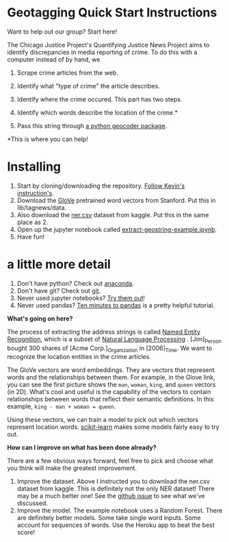 # Geotagging Quick Start Instructions

Want to help out our group? Start here!

The Chicago Justice Project's Quantifying Justice News Project aims to identify  discrepancies in media reporting of crime. To do this with a computer instead of by hand, we

1. Scrape crime articles from the web.
2. Identify what "type of crime" the article describes.
3. Identify where the crime occured. This part has two steps.

  1. Identify which words describe the location of the crime.*
  2. Pass this string through [a python geocoder package](https://pypi.python.org/pypi/geocoder).

\*This is where you can help!

# Installing
1. Start by cloning/downloading the repository. [Follow Kevin's instruction's](CONTRIBUTING.md).
2. Download the [GloVe](https://nlp.stanford.edu/projects/glove/) pretrained word vectors from Stanford. Put this in lib/tagnews/data.
3. Also download the [ner.csv](https://www.kaggle.com/abhinavwalia95/entity-annotated-corpus/downloads/ner.csv) dataset from kaggle. Put this in the same place as 2.
4. Open up the jupyter notebook called [extract-geostring-example.ipynb](lib/notebooks).
5. Have fun!

# a little more detail
1. Don't have python? Check out [anaconda](https://conda.io/docs/user-guide/install/index.html).
2. Don't have git? Check out [git](https://git-scm.com/downloads).
3. Never used jupyter notebooks? [Try them out](http://jupyter.readthedocs.io/en/latest/install.html)!
4. Never used pandas? [Ten minutes to pandas](https://pandas.pydata.org/pandas-docs/stable/10min.html) is a pretty helpful tutorial.

**What's going on here?**

The process of extracting the address strings is called [Named Entity Recognition](https://en.wikipedia.org/wiki/Named-entity_recognition), which is a subset of [Natural Language Processing](https://en.wikipedia.org/wiki/natural_language_processing) .
[Jim]<sub>Person</sub> bought 300 shares of [Acme Corp.]<sub>Organization</sub> in [2006]<sub>Time</sub>.
We want to recognize the location entities in the crime articles.

The GloVe vectors are word embeddings. They are vectors that represent words and the relationships between them. For example, in the Glove link, you can see the first picture shows the `man`, `woman`, `king`, and `queen` vectors (in 2D). What's cool and useful is the capability of the vectors to contain relationships between words that reflect their semantic definitions. In this example, `king - man + woman = queen`.

Using these vectors, we can train a model to pick out which vectors represent location words. [scikit-learn](http://scikit-learn.org/) makes some models fairly easy to try out.

**How can I improve on what has been done already?**

There are a few obvious ways forward, feel free to pick and choose what you think will make the greatest improvement.
1. Improve the dataset. Above I instructed you to download the ner.csv dataset from kaggle. This is definitely not the only NER dataset! There may be a much better one! See the [github issue](https://github.com/chicago-justice-project/article-tagging/issues/62) to see what we've discussed.
2. Improve the model. The example notebook uses a Random Forest. There are definitely better models. Some take single word inputs. Some account for sequences of words. Use the Heroku app to beat the best score!
